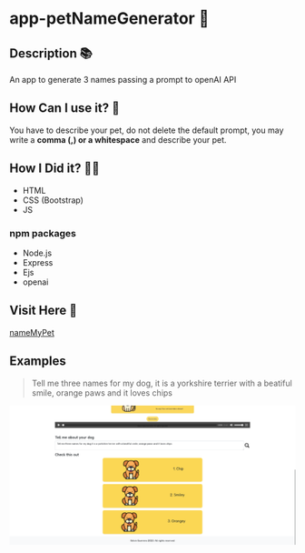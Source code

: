# app-petNameGenerator 🐶
## Description 📚
An app to generate 3 names passing a prompt to openAI API
## How Can I use it? 🤔
You have to describe your pet, do not delete the default prompt, you may write a **comma (,) or a whitespace** and describe your pet.

## How I Did it? 👨‍💻 
* HTML
* CSS (Bootstrap)
* JS 
### npm packages
* Node.js
* Express
* Ejs
* openai

## Visit Here 📲
[nameMyPet](https://quiet-sunset-9039.fly.dev/ "Name my Pet website")

## Examples
> Tell me three names for my dog, it is a yorkshire terrier with a beatiful smile, orange paws and it loves chips

![Example prompt](src/public/img/example-prompt.png "example prompt")
